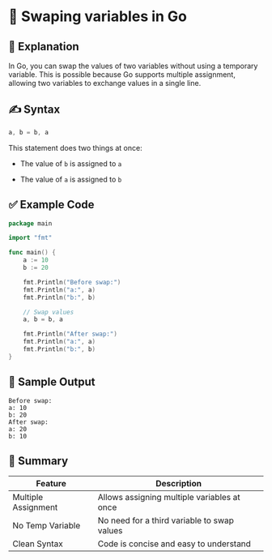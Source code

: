 # 🔄 Swaping variables in Go

## 📘 Explanation

In Go, you can swap the values of two variables without using a temporary variable. This is possible because Go supports multiple assignment, allowing two variables to exchange values in a single line.

## ✍️ Syntax

```go
a, b = b, a
```
This statement does two things at once:

- The value of `b` is assigned to `a`

- The value of `a` is assigned to `b`

## ✅ Example Code

```go
package main

import "fmt"

func main() {
    a := 10
    b := 20

    fmt.Println("Before swap:")
    fmt.Println("a:", a)
    fmt.Println("b:", b)

    // Swap values
    a, b = b, a

    fmt.Println("After swap:")
    fmt.Println("a:", a)
    fmt.Println("b:", b)
}


```

## 🧪 Sample Output

```
Before swap:
a: 10
b: 20
After swap:
a: 20
b: 10

```

## 🧩 Summary

| Feature             | Description                                |
|---------------------|--------------------------------------------|
| Multiple Assignment | Allows assigning multiple variables at once        |
| No Temp Variable             | 	No need for a third variable to swap values                        |
| Clean Syntax	     | Code is concise and easy to understand  |
